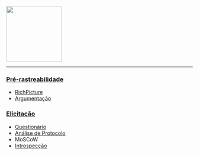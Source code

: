 <img src="http://www.freelogovectors.net/wp-content/uploads/2016/12/twitch-logo1.png" width=150px>

***

### [Pré-rastreabilidade](Pre-rastreabilidade)
* [RichPicture](https://github.com/gabrielziegler3/Requisitos-2018-1/wiki/RichPicture)
* [Argumentação](https://github.com/gabrielziegler3/Requisitos-2018-1/wiki/Argumenta%C3%A7%C3%A3o)

### [Elicitação](./Elicitacao-requisitos)
* [Questionário](https://github.com/gabrielziegler3/Requisitos-2018-1/wiki/Elicitacao-requisitos#question%C3%A1rio)
* [Análise de Protocolo](https://github.com/gabrielziegler3/Requisitos-2018-1/wiki/H%C3%ADbrido-(An%C3%A1lise-de-Protocolo--&-Observa%C3%A7%C3%A3o-Participativa))
* MoSCoW
* [Introspecção](https://github.com/gabrielziegler3/Requisitos-2018-1/wiki/Elicitacao-requisitos#introspec%C3%A7%C3%A3o)